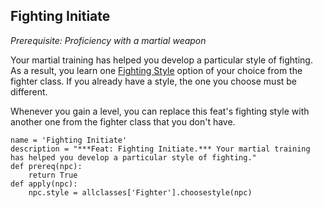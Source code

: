 ## Fighting Initiate
*Prerequisite: Proficiency with a martial weapon*

Your martial training has helped you develop a particular style of fighting. As a result, you learn one [Fighting Style](../Classes/Fighter/Styles.md) option of your choice from the fighter class. If you already have a style, the one you choose must be different.

Whenever you gain a level, you can replace this feat's fighting style with another one from the fighter class that you don't have.

```
name = 'Fighting Initiate'
description = "***Feat: Fighting Initiate.*** Your martial training has helped you develop a particular style of fighting."
def prereq(npc):
    return True
def apply(npc):
    npc.style = allclasses['Fighter'].choosestyle(npc)
```
